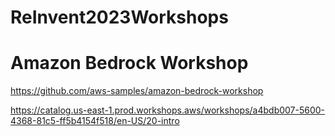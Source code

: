 # ReInvent2023Workshops

# Amazon Bedrock Workshop

https://github.com/aws-samples/amazon-bedrock-workshop

https://catalog.us-east-1.prod.workshops.aws/workshops/a4bdb007-5600-4368-81c5-ff5b4154f518/en-US/20-intro



